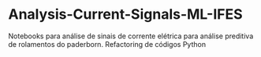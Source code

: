 # Analysis-Current-Signals-ML-IFES
Notebooks para análise de sinais de corrente elétrica para análise preditiva de rolamentos do paderborn. Refactoring de códigos Python
